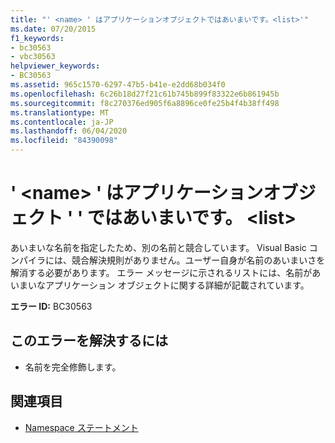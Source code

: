 ```yaml
---
title: "' <name> ' はアプリケーションオブジェクトではあいまいです。<list>'"
ms.date: 07/20/2015
f1_keywords:
- bc30563
- vbc30563
helpviewer_keywords:
- BC30563
ms.assetid: 965c1570-6297-47b5-b41e-e2dd68b034f0
ms.openlocfilehash: 6c26b18d27f21c61b745b899f83322e6b861945b
ms.sourcegitcommit: f8c270376ed905f6a8896ce0fe25b4f4b38ff498
ms.translationtype: MT
ms.contentlocale: ja-JP
ms.lasthandoff: 06/04/2020
ms.locfileid: "84390098"
---
```

# <a name="name-is-ambiguous-in-the-application-objects-list"></a>' \<name> ' はアプリケーションオブジェクト ' ' ではあいまいです。 \<list>
あいまいな名前を指定したため、別の名前と競合しています。 Visual Basic コンパイラには、競合解決規則がありません。ユーザー自身が名前のあいまいさを解消する必要があります。 エラー メッセージに示されるリストには、名前があいまいなアプリケーション オブジェクトに関する詳細が記載されています。  
  
 **エラー ID:** BC30563  
  
## <a name="to-correct-this-error"></a>このエラーを解決するには  
  
- 名前を完全修飾します。  
  
## <a name="see-also"></a>関連項目

- [Namespace ステートメント](../language-reference/statements/namespace-statement.md)
